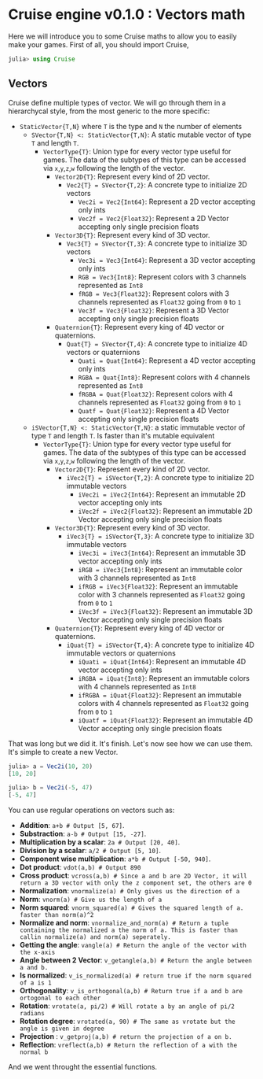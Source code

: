# Cruise engine v0.1.0 : Vectors math

Here we will introduce you to some Cruise maths to allow you to easily make your games.
First of all, you should import Cruise,

```julia
julia> using Cruise
```

## Vectors

Cruise define multiple types of vector. We will go through them in a hierarchycal style, from the most generic to the more specific:

- `StaticVector{T,N}` where `T` is the type and `N` the number of elements
   - `SVector{T,N} <: StaticVector{T,N}`: A static mutable vector of type `T` and length `T`.
      - `VectorType{T}`: Union type for every vector type useful for games. The data of the subtypes of this type can be accessed via `x`,`y`,`z`,`w` following the length of the vector.
         - `Vector2D{T}`: Represent every kind of 2D vector.
            - `Vec2{T} = SVector{T,2}`: A concrete type to initialize 2D vectors
               - `Vec2i = Vec2{Int64}`: Represent a 2D vector accepting only ints
               - `Vec2f = Vec2{Float32}`: Represent a 2D Vector accepting only single precision floats
         - `Vector3D{T}`: Represent every kind of 3D vector.
            - `Vec3{T} = SVector{T,3}`: A concrete type to initialize 3D vectors
               - `Vec3i = Vec3{Int64}`: Represent a 3D vector accepting only ints
               - `RGB = Vec3{Int8}`: Represent colors with 3 channels represented as `Int8`
               - `fRGB = Vec3{Float32}`: Represent colors with 3 channels represented as `Float32` going from `0` to `1`
               - `Vec3f = Vec3{Float32}`: Represent a 3D Vector accepting only single precision floats
         - `Quaternion{T}`: Represent every king of 4D vector or quaternions.
            - `Quat{T} = SVector{T,4}`: A concrete type to initialize 4D vectors or quaternions
               - `Quati = Quat{Int64}`: Represent a 4D vector accepting only ints
               - `RGBA = Quat{Int8}`: Represent colors with 4 channels represented as `Int8`
               - `fRGBA = Quat{Float32}`: Represent colors with 4 channels represented as `Float32` going from `0` to `1`
               - `Quatf = Quat{Float32}`: Represent a 4D Vector accepting only single precision floats 
   - `iSVector{T,N} <: StaticVector{T,N}`: a static immutable vector of type `T` and length `T`. Is faster than it's mutable equivalent
      - `VectorType{T}`: Union type for every vector type useful for games. The data of the subtypes of this type can be accessed via `x`,`y`,`z`,`w` following the length of the vector.
         - `Vector2D{T}`: Represent every kind of 2D vector.
            - `iVec2{T} = iSVector{T,2}`: A concrete type to initialize 2D immutable vectors
               - `iVec2i = iVec2{Int64}`: Represent an immutable 2D vector accepting only ints
               - `iVec2f = iVec2{Float32}`: Represent an immutable 2D Vector accepting only single precision floats
         - `Vector3D{T}`: Represent every kind of 3D vector.
            - `iVec3{T} = iSVector{T,3}`: A concrete type to initialize 3D immutable vectors
               - `iVec3i = iVec3{Int64}`: Represent an immutable 3D vector accepting only ints
               - `iRGB = iVec3{Int8}`: Represent an immutable color with 3 channels represented as `Int8`
               - `ifRGB = iVec3{Float32}`: Represent an immutable color with 3 channels represented as `Float32` going from `0` to `1`
               - `iVec3f = iVec3{Float32}`: Represent an immutable 3D Vector accepting only single precision floats
         - `Quaternion{T}`: Represent every king of 4D vector or quaternions.
            - `iQuat{T} = iSVector{T,4}`: A concrete type to initialize 4D immutable vectors or quaternions
               - `iQuati = iQuat{Int64}`: Represent an immutable 4D vector accepting only ints
               - `iRGBA = iQuat{Int8}`: Represent an immutable colors with 4 channels represented as `Int8`
               - `ifRGBA = iQuat{Float32}`: Represent an immutable colors with 4 channels represented as `Float32` going from `0` to `1`
               - `iQuatf = iQuat{Float32}`: Represent an immutable 4D Vector accepting only single precision floats

That was long but we did it. It's finish. Let's now see how we can use them.
It's simple to create a new Vector.

```julia
julia> a = Vec2i(10, 20)
[10, 20]

julia> b = Vec2i(-5, 47)
[-5, 47]
```

You can use regular operations on vectors such as:
   
   - **Addition**: `a+b # Output [5, 67]`.
   - **Substraction**: `a-b # Output [15, -27]`.
   - **Multiplication by a scalar**: `2a # Output [20, 40]`.
   - **Division by a scalar**: `a/2 # Output [5, 10]`.
   - **Component wise multiplication**: `a*b # Output [-50, 940]`.
   - **Dot product**: `vdot(a,b) # Output 890`
   - **Cross product**: `vcross(a,b) # Since a and b are 2D Vector, it will return a 3D vector with only the z component set, the others are 0`
   - **Normalization**: `vnormalize(a) # Only gives us the direction of a`
   - **Norm**: `vnorm(a) # Give us the length of a`
   - **Norm squared**: `vnorm_squared(a) # Gives the squared length of a. faster than norm(a)^2`
   - **Normalize and norm**: `vnormalize_and_norm(a) # Return a tuple containing the normalized a the norm of a. This is faster than callin normalize(a) and norm(a) seperately.`
   - **Getting the angle**: `vangle(a) # Return the angle of the vector with the x-axis`
   - **Angle between 2 Vector**: `v_getangle(a,b) # Return the angle between a and b.`
   - **Is normalized**: `v_is_normalized(a) # return true if the norm squared of a is 1`
   - **Orthogonality**: `v_is_orthogonal(a,b) # Return true if a and b are ortogonal to each other`
   - **Rotation**: `vrotate(a, pi/2) # Will rotate a by an angle of pi/2 radians`
   - **Rotation degree**: `vrotated(a, 90) # The same as vrotate but the angle is given in degree`
   - **Projection** : `v_getproj(a,b) # return the projection of a on b.`
   - **Reflection**: `vreflect(a,b) # Return the reflection of a with the normal b`

And we went throught the essential functions.